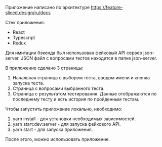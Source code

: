 Приложение написано по архитектуре https://feature-sliced.design/ru/docs

Стек приложения:
- React
- Typescript
- Redux
  
Для имитации бэкенда был использован фейковый API сервер json-server. JSON файл с вопросами тестов находится в папке json-server.

В приложение сделано 3 страницы:
1) Начальная страница с выбором теста, вводом имени и кнопка запуска теста.
2) Страница с вопросами выбранного теста.
3) Страница с результатом тестирования. Данные отображаются по последнему тесту и есть история по пройденным тестам.
   
Чтобы запустить приложение локально, необходимо:
 1) yarn install - для установки необходимых зависимостей.
 2) yarn start:dev:server - для запуска фейкового API.
 3) yarn start - для запуска приложения.
    
После этого, можно использовать приложение.
